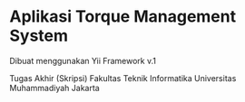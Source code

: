 Aplikasi Torque Management System
===

Dibuat menggunakan Yii Framework v.1

Tugas Akhir (Skripsi) 
Fakultas Teknik Informatika
Universitas Muhammadiyah Jakarta
